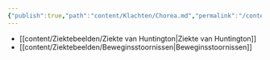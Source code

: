 ```yaml
---
{"publish":true,"path":"content/Klachten/Chorea.md","permalink":"/content/klachten/chorea/","title":"Chorea","tags":["Neurologie","Neurologie/Bewegingsstoornissen","Klacht"]}
---
```





- [[content/Ziektebeelden/Ziekte van Huntington\|Ziekte van Huntington]]
- [[content/Ziektebeelden/Beweginsstoornissen\|Beweginsstoornissen]]


